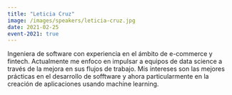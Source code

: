 ```yaml
---
title: "Leticia Cruz"
image: /images/speakers/leticia-cruz.jpg
date: 2021-02-25
event-2021: true
---
```


Ingeniera de software con experiencia en el ámbito de e-commerce y fintech. Actualmente me enfoco en impulsar a equipos de data science a través de la mejora en sus flujos de trabajo. Mis intereses son las mejores prácticas en el desarrollo de sofftware y ahora particularmente en la creación de aplicaciones usando machine learning.